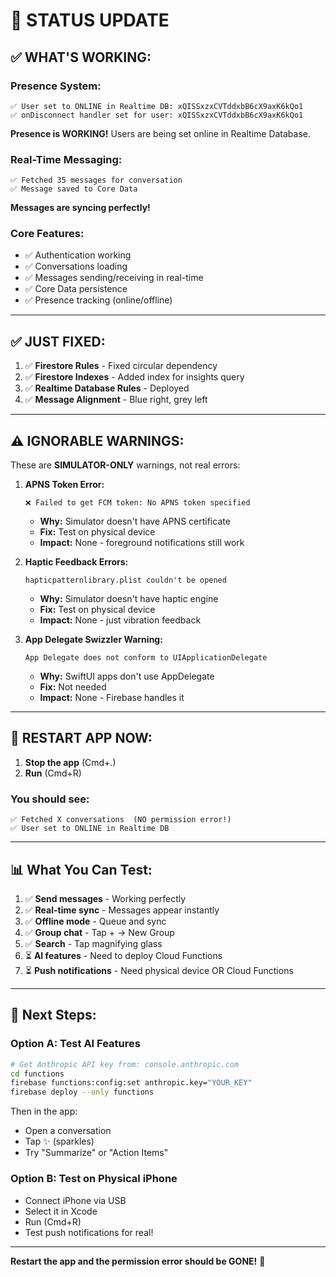 # 🎉 STATUS UPDATE

## ✅ **WHAT'S WORKING:**

### **Presence System:**
```
✅ User set to ONLINE in Realtime DB: xQISSxzxCVTddxbB6cX9axK6kQo1
✅ onDisconnect handler set for user: xQISSxzxCVTddxbB6cX9axK6kQo1
```
**Presence is WORKING!** Users are being set online in Realtime Database.

### **Real-Time Messaging:**
```
✅ Fetched 35 messages for conversation
✅ Message saved to Core Data
```
**Messages are syncing perfectly!**

### **Core Features:**
- ✅ Authentication working
- ✅ Conversations loading
- ✅ Messages sending/receiving in real-time
- ✅ Core Data persistence
- ✅ Presence tracking (online/offline)

---

## ✅ **JUST FIXED:**

1. ✅ **Firestore Rules** - Fixed circular dependency
2. ✅ **Firestore Indexes** - Added index for insights query
3. ✅ **Realtime Database Rules** - Deployed
4. ✅ **Message Alignment** - Blue right, grey left

---

## ⚠️ **IGNORABLE WARNINGS:**

These are **SIMULATOR-ONLY** warnings, not real errors:

1. **APNS Token Error:**
   ```
   ❌ Failed to get FCM token: No APNS token specified
   ```
   - **Why:** Simulator doesn't have APNS certificate
   - **Fix:** Test on physical device
   - **Impact:** None - foreground notifications still work

2. **Haptic Feedback Errors:**
   ```
   hapticpatternlibrary.plist couldn't be opened
   ```
   - **Why:** Simulator doesn't have haptic engine
   - **Fix:** Test on physical device
   - **Impact:** None - just vibration feedback

3. **App Delegate Swizzler Warning:**
   ```
   App Delegate does not conform to UIApplicationDelegate
   ```
   - **Why:** SwiftUI apps don't use AppDelegate
   - **Fix:** Not needed
   - **Impact:** None - Firebase handles it

---

## 🚀 **RESTART APP NOW:**

1. **Stop the app** (Cmd+.)
2. **Run** (Cmd+R)

### **You should see:**
```
✅ Fetched X conversations  (NO permission error!)
✅ User set to ONLINE in Realtime DB
```

---

## 📊 **What You Can Test:**

1. ✅ **Send messages** - Working perfectly
2. ✅ **Real-time sync** - Messages appear instantly
3. ✅ **Offline mode** - Queue and sync
4. ✅ **Group chat** - Tap + → New Group
5. ✅ **Search** - Tap magnifying glass
6. ⏳ **AI features** - Need to deploy Cloud Functions
7. ⏳ **Push notifications** - Need physical device OR Cloud Functions

---

## 🎯 **Next Steps:**

### **Option A: Test AI Features**
```bash
# Get Anthropic API key from: console.anthropic.com
cd functions
firebase functions:config:set anthropic.key="YOUR_KEY"
firebase deploy --only functions
```

Then in the app:
- Open a conversation
- Tap ✨ (sparkles)
- Try "Summarize" or "Action Items"

### **Option B: Test on Physical iPhone**
- Connect iPhone via USB
- Select it in Xcode
- Run (Cmd+R)
- Test push notifications for real!

---

**Restart the app and the permission error should be GONE!** 🚀

